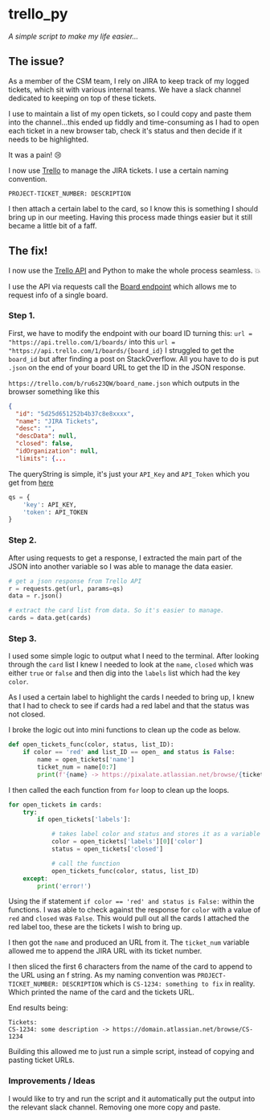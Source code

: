 # trello_py

_A simple script to make my life easier..._

## The issue?

As a member of the CSM team, I rely on JIRA to keep track of my logged tickets, which sit with various internal teams. We have a slack channel dedicated to keeping on top of these tickets.

I use to maintain a list of my open tickets, so I could copy and paste them into the channel...this ended up fiddly and time-consuming as I had to open each ticket in a new browser tab, check it's status and then decide if it needs to be highlighted.

It was a pain! :cry:

I now use [Trello](https://trello.com) to manage the JIRA tickets. I use a certain naming convention.

`PROJECT-TICKET_NUMBER: DESCRIPTION`

I then attach a certain label to the card, so I know this is something I should bring up in our meeting. Having this process made things easier but it still became a little bit of a faff.

## The fix!

I now use the [Trello API](https://developers.trello.com/reference#introduction) and Python to make the whole process seamless. :boom:

I use the API via requests call the [Board endpoint](https://developers.trello.com/reference#boardsboardid-1) which allows me to request info of a single board.

### Step 1.

First, we have to modify the endpoint with our board ID turning this: `url = "https://api.trello.com/1/boards/` into this `url = "https://api.trello.com/1/boards/{board_id}` I struggled to get the `board_id` but after finding a post on StackOverflow. All you have to do is put `.json` on the end of your board URL to get the ID in the JSON response.

`https://trello.com/b/ru6s23QW/board_name.json` which outputs in the browser something like this

```json
{
  "id": "5d25d651252b4b37c8e8xxxx",
  "name": "JIRA Tickets",
  "desc": "",
  "descData": null,
  "closed": false,
  "idOrganization": null,
  "limits": {...
```

The queryString is simple, it's just your `API_Key` and `API_Token` which you get from [here](https://trello.com/app-key)

```python
qs = {
    'key': API_KEY,
    'token': API_TOKEN
}
```

### Step 2.

After using requests to get a response, I extracted the main part of the JSON into another variable so I was able to manage the data easier.

```python
# get a json response from Trello API
r = requests.get(url, params=qs)
data = r.json()

# extract the card list from data. So it's easier to manage.
cards = data.get(cards)
```

### Step 3.

I used some simple logic to output what I need to the terminal. After looking through the `card` list I knew I needed to look at the `name`, `closed` which was either `true` or `false` and then dig into the `labels` list which had the key `color`.

As I used a certain label to highlight the cards I needed to bring up, I knew that I had to check to see if cards had a red label and that the status was not closed.

I broke the logic out into mini functions to clean up the code as below.

```python
def open_tickets_func(color, status, list_ID):
    if color == 'red' and list_ID == open_ and status is False:
        name = open_tickets['name']
        ticket_num = name[0:7]
        print(f'{name} -> https://pixalate.atlassian.net/browse/{ticket_num}')
```

I then called the each function from `for` loop to clean up the loops.

```python
for open_tickets in cards:
    try:
        if open_tickets['labels']:

            # takes label color and status and stores it as a variable
            color = open_tickets['labels'][0]['color']
            status = open_tickets['closed']

            # call the function
            open_tickets_func(color, status, list_ID)
    except:
        print('error!')
```

Using the if statement `if color == 'red' and status is False:` within the functions. I was able to check against the response for `color` with a value of `red` and `closed` was `False`. This would pull out all the cards I attached the red label too, these are the tickets I wish to bring up.

I then got the `name` and produced an URL from it. The `ticket_num` variable allowed me to append the JIRA URL with its ticket number.

I then sliced the first 6 characters from the name of the card to append to the URL using an f string. As my naming convention was `PROJECT-TICKET_NUMBER: DESCRIPTION` which is `CS-1234: something to fix` in reality. Which printed the name of the card and the tickets URL.

End results being:

```
Tickets:
CS-1234: some description -> https://domain.atlassian.net/browse/CS-1234
```

Building this allowed me to just run a simple script, instead of copying and pasting ticket URLs.

### Improvements / Ideas

I would like to try and run the script and it automatically put the output into the relevant slack channel. Removing one more copy and paste.
